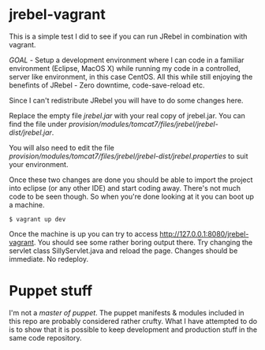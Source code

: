jrebel-vagrant
==============

This is a simple test I did to see if you can run JRebel in combination with vagrant.

*GOAL* - Setup a development environment where I can code in a familiar 
environment (Eclipse, MacOS X) while running my code in a controlled, 
server like environment, in this case CentOS. All this while still enjoying 
the benefints of JRebel - Zero downtime, code-save-reload etc. 

Since I can't redistribute JRebel you will have to do some changes here. 

Replace the empty file *jrebel.jar* with your real copy of jrebel.jar. You 
can find the file under *provision/modules/tomcat7/files/jrebel/jrebel-dist/jrebel.jar*.

You will also need to edit the file *provision/modules/tomcat7/files/jrebel/jrebel-dist/jrebel.properties* 
to suit your environment. 

Once these two changes are done you should be able to import the project into 
eclipse (or any other IDE) and start coding away. There's not much code to be 
seen though. So when you're done looking at it you can boot up a machine. 

``
$ vagrant up dev
``

Once the machine is up you can try to access http://127.0.0.1:8080/jrebel-vagrant. 
You should see some rather boring output there. Try changing the servlet class 
SillyServlet.java and reload the page. Changes should be immediate. No redeploy.

Puppet stuff
============

I'm not a *master of puppet*. The puppet manifests & modules included in this 
repo are probably considered rather crufty. What I have attempted to do is to 
show that it is possible to keep development and production stuff in the same 
code repository.
